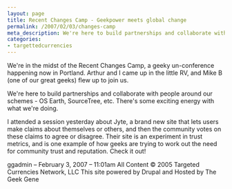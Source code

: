 ```yaml
---
layout: page
title: Recent Changes Camp - Geekpower meets global change
permalink: /2007/02/03/changes-camp
meta_description: We're here to build partnerships and collaborate with people around our schemes - OS Earth, SourceTree, etc. There's some exciting energy with what we're doing.
categories:
- targettedcurrencies
---
```

We're in the midst of the Recent Changes Camp, a geeky un-conference happening now in Portland. Arthur and I came up in the little RV, and Mike B (one of our great geeks) flew up to join us.

We're here to build partnerships and collaborate with people around our schemes - OS Earth, SourceTree, etc. There's some exciting energy with what we're doing.

I attended a session yesterday about Jyte, a brand new site that lets users make claims about themselves or others, and then the community votes on these claims to agree or disagree. Their site is an experiment in trust metrics, and is one example of how geeks are trying to work out the need for community trust and reputation. Check it out!

ggadmin – February 3, 2007 – 11:01am
All Content © 2005 Targeted Currencies Network, LLC
This site powered by Drupal and Hosted by The Geek Gene
